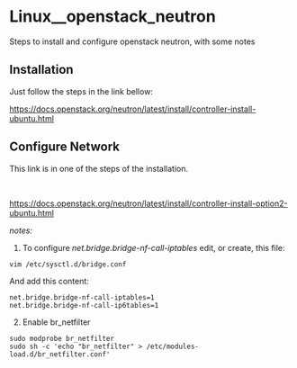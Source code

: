 # Linux__openstack_neutron
Steps to install and configure openstack neutron, with some notes

## Installation

Just follow the steps in the link bellow:

https://docs.openstack.org/neutron/latest/install/controller-install-ubuntu.html

## Configure Network

This link is in one of the steps of the installation.

<br>

https://docs.openstack.org/neutron/latest/install/controller-install-option2-ubuntu.html

_notes:_

  1. To configure _net.bridge.bridge-nf-call-iptables_ edit, or create, this file:

  ```
  vim /etc/sysctl.d/bridge.conf
  ```
  
  And add this content:

  ```
  net.bridge.bridge-nf-call-iptables=1
  net.bridge.bridge-nf-call-ip6tables=1
  ```
  
  2. Enable br_netfilter
  
  ```
  sudo modprobe br_netfilter
  sudo sh -c 'echo "br_netfilter" > /etc/modules-load.d/br_netfilter.conf'
  ```
